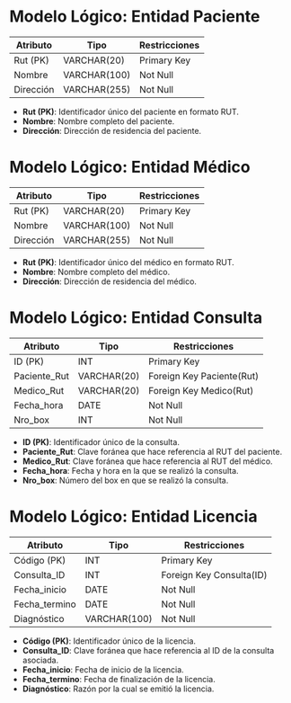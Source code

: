# Modelo Lógico: Entidad Paciente

| Atributo   | Tipo          | Restricciones          |
|------------|---------------|------------------------|
| Rut (PK)   | VARCHAR(20)   | Primary Key            |
| Nombre     | VARCHAR(100)  | Not Null               |       
| Dirección  | VARCHAR(255)  | Not Null               |

- **Rut (PK)**: Identificador único del paciente en formato RUT.
- **Nombre**: Nombre completo del paciente.
- **Dirección**: Dirección de residencia del paciente.

# Modelo Lógico: Entidad Médico

| Atributo   | Tipo          | Restricciones          |
|------------|---------------|------------------------|
| Rut (PK)   | VARCHAR(20)   | Primary Key            |
| Nombre     | VARCHAR(100)  | Not Null               |
| Dirección  | VARCHAR(255)  | Not Null               |

- **Rut (PK)**: Identificador único del médico en formato RUT.
- **Nombre**: Nombre completo del médico.
- **Dirección**: Dirección de residencia del médico.

# Modelo Lógico: Entidad Consulta

| Atributo       | Tipo        | Restricciones                 |
|----------------|-------------|-------------------------------|
| ID (PK)        | INT         | Primary Key                   |
| Paciente_Rut   | VARCHAR(20) | Foreign Key Paciente(Rut)     |
| Medico_Rut     | VARCHAR(20) | Foreign Key Medico(Rut)       |
| Fecha_hora     | DATE        | Not Null                      |
| Nro_box        | INT         | Not Null                      |

- **ID (PK)**: Identificador único de la consulta.
- **Paciente_Rut**: Clave foránea que hace referencia al RUT del paciente.
- **Medico_Rut**: Clave foránea que hace referencia al RUT del médico.
- **Fecha_hora**: Fecha y hora en la que se realizó la consulta.
- **Nro_box**: Número del box en que se realizó la consulta.

# Modelo Lógico: Entidad Licencia

| Atributo       | Tipo        | Restricciones                |
|----------------|-------------|------------------------------|
| Código (PK)    | INT         | Primary Key                  |
| Consulta_ID    | INT         | Foreign Key Consulta(ID)     |
| Fecha_inicio   | DATE        | Not Null                     |
| Fecha_termino  | DATE        | Not Null                     |
| Diagnóstico    | VARCHAR(100)| Not Null                     |

- **Código (PK)**: Identificador único de la licencia.
- **Consulta_ID**: Clave foránea que hace referencia al ID de la consulta asociada.
- **Fecha_inicio**: Fecha de inicio de la licencia.
- **Fecha_termino**: Fecha de finalización de la licencia.
- **Diagnóstico**: Razón por la cual se emitió la licencia.
